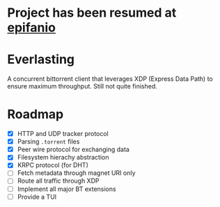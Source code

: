 # Project has been resumed at [epifanio](https://github.com/avdb13/epifanio)


# Everlasting
A concurrent bittorrent client that leverages XDP (Express Data Path) to ensure maximum throughput. Still not quite finished.

# Roadmap
- [x] HTTP and UDP tracker protocol
- [x] Parsing `.torrent` files
- [x] Peer wire protocol for exchanging data
- [x] Filesystem hierachy abstraction
- [x] KRPC protocol (for DHT)
- [ ] Fetch metadata through magnet URI only
- [ ] Route all traffic through XDP
- [ ] Implement all major BT extensions
- [ ] Provide a TUI
